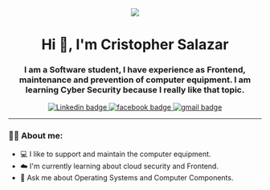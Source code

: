 <div id="header" align="center"> 
    <image src="https://media.giphy.com/media/RbDKaczqWovIugyJmW/giphy.gif" />
    <h1 align="center"> Hi 🤙, I'm Cristopher Salazar </h1>
    <h3 align="center"> I am a Software student, I have experience as Frontend, maintenance and prevention of computer equipment. I am learning Cyber Security because I           really like that topic. </h3>
</div>

<div id="badges" align="center">
    <a href="https://www.linkedin.com/in/cristopher-salazar-665831236/" target="_blank">
        <img src="https://img.shields.io/badge/Linkedin-go-0A66C2?style=for-the-badge&logo=Linkedin"
             alt="Linkedin badge" />
    </a>
    <a href="https://www.facebook.com/Cristopher.SalazarE/" target="_blank">
        <img src="https://img.shields.io/badge/facebook-go-1877F2?style=for-the-badge&logo=facebook"
             alt="facebook badge" />
    </a>
     <a href="mailto:luiski_cr7@hotmail.com?subject=Asunto del correo&body=Cuerpo del correo" target="_blank">
    <img src="https://img.shields.io/badge/gmail-send-EA4335?style=for-the-badge&logo=gmail" alt="gmail badge" />
</a>
</div> 

---

### 👨‍💻 About me:

- 💻 I like to support and maintain the computer equipment.
- ☁️ I'm currently learning about cloud security and Frontend.
- 💬 Ask me about Operating Systems and Computer Components.

